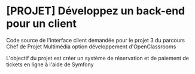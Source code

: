 # [PROJET] Développez un back-end pour un client

Code source de l'interface client demandée pour le projet 3 du parcours Chef de Projet Multimédia option développement d'OpenClassrooms

L'objectif du projet est créer un système de réservation et de paiement de tickets en ligne à l'aide de Symfony
